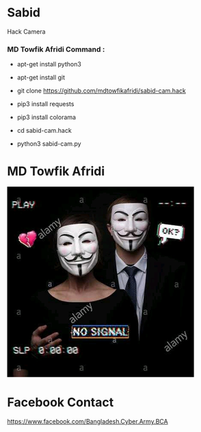 # Sabid

Hack Camera

<h3> MD Towfik Afridi  Command : </h3>

* apt-get install python3

* apt-get install git

* git clone https://github.com/mdtowfikafridi/sabid-cam.hack

* pip3 install requests

* pip3 install colorama

* cd sabid-cam.hack

* python3 sabid-cam.py


# MD Towfik Afridi 

<img src="https://github.com/mdtowfikafridi/Cam-Hackers/blob/master/Sabid.png">


<h1>Facebook Contact</h1>


https://www.facebook.com/Bangladesh.Cyber.Army.BCA
